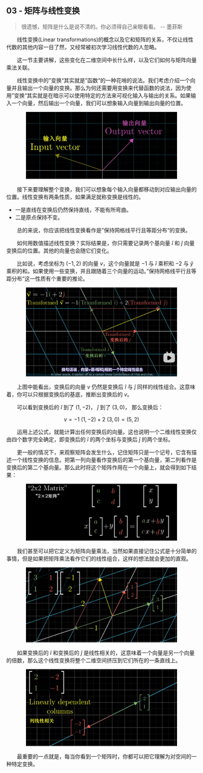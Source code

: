 ## 03 - 矩阵与线性变换

>很遗憾，矩阵是什么是说不清的。你必须得自己亲眼看看。 -- 墨菲斯

&emsp;&emsp;线性变换(Linear transformations)的概念以及它和矩阵的关系，不仅让线性代数的其他内容一目了然，又经常被初次学习线性代数的人忽略。

&emsp;&emsp;这一节主要讲解，这些变化在二维空间中长什么样，以及它们如何与矩阵向量乘法关联。

&emsp;&emsp;线性变换中的”变换“其实就是”函数“的一种花哨的说法。我们考虑介绍一个向量并且输出一个向量的变换。那么为何还需要用变换来代替函数的说法，因为使用”变换“其实就是在暗示可以使用特定的方法来可视化输入与输出的关系。如果输入一个向量，然后输出一个向量，我们可以想象输入向量到输出向量的位置。

<div align=center>
<img src="./assets/image-20230418113451760.png" alt="image-20230418113451760" width = "400"/>
</div>

&emsp;&emsp;接下来要理解整个变换，我们可以想象每个输入向量都移动到对应输出向量的位置。线性变换有两条性质，如果满足就称变换是线性的。

* 一是直线在变换后仍然保持直线，不能有所弯曲。
* 二是原点保持不变。

&emsp;&emsp;总的来说，你应该把线性变换看作是”保持网格线平行且等距分布“的变换。

&emsp;&emsp;如何用数值描述线性变换？实际结果是，你只需要记录两个基向量 $\hat{i}$ 和 $\hat{j}$ 向量变换后的位置。其他的向量也会随它们变化。 

&emsp;&emsp;比如说，考虑坐标为 $(-1, 2)$ 的向量 $v$，这个向量就是 $-1$ 与 $\hat{i}$ 乘积和 $-2$ 与 $\hat{y}$ 乘积的和。如果使用一些变换，并且跟随着三个向量的运动。”保持网格线平行且等距分布“这一性质有个重要的推论。

<div align=center><img src="./../assets/blog_res/README.assets/image-20230418114721380.png" alt="image-20230418114721380" width="400px" />
</div>

&emsp;&emsp;上图中能看出，变换后的向量 $v$ 仍然是变换后 $\hat{i}$ 与 $\hat{j}$ 同样的线性组合。这意味着，你可以只根据变换后的基底，推断出变换后的 $v$。

&emsp;&emsp;可以看到变换后的 $\hat{i}$ 到了 $(1, -2)$， $\hat{j}$ 到了 $(3, 0)$， 那么变换后：

$$
v = -1\ (1, -2) + 2\ (3, 0)= (5 ,2)
$$

&emsp;&emsp;运用上述公式，就能计算出任何变换后的向量。这也说明一个二维线性变换仅由四个数字完全确定，即变换后的 $\hat{i}$ 的两个坐标与变换后 $\hat{j}$ 的两个坐标。

&emsp;&emsp;更一般的情况下，来观察矩阵会发生什么，记住矩阵只是一个记号，它含有描述一个线性变换的信息。把第一列向量看作变换后的第一个基向量，第二列看作是变换后的第二个基向量。那么此时将这个矩阵作用在一个向量上，就会得到如下结果：

<div align=center>
<img src="./assets/image-20230418115918075.png" alt="image-20230418115918075" width="400px" />
</div>

&emsp;&emsp;我们甚至可以把它定义为矩阵向量乘法，当然如果直接记住公式是十分简单的事情，但是如果把矩阵乘法看作它们的线性组合，这样的想法就会更加的直观。

<div align=center>
<img src="./assets/image-20230418120156621.png" alt="image-20230418120156621"  width="400px" />
</div>

&emsp;&emsp;如果变换后的 $\hat{i}$ 和变换后的 $\hat{j}$ 是线性相关的，这意味着一个向量是另一个向量的倍数，那么这个线性变换将整个二维空间挤压到它们所在的一条直线上。

<div align=center>
<img src="./assets/image-20230418120424461.png" alt="image-20230418120424461"  width="400px" />
</div>

&emsp;&emsp;最重要的一点就是，每当你看到一个矩阵时，你都可以把它理解为对空间的一种特定变换。